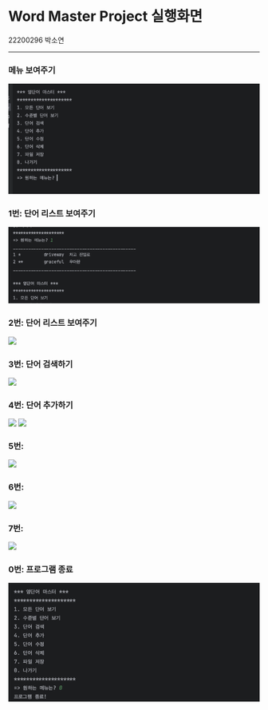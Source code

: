<h1>Word Master Project 실행화면</h1>
22200296 박소연
<hr/>
<h3>메뉴 보여주기</h3>
<img src="메뉴보기-22200296.png">
<h3>1번: 단어 리스트 보여주기</h3>
<img src="단어 리스트-22200296.png">
<h3>2번: 단어 리스트 보여주기</h3>
<img src="-22200296.png">
<h3>3번: 단어 검색하기</h3>
<img src="-22200296.png">
<h3>4번: 단어 추가하기</h3>
<img src="-22200296.png">
<img src="-22200296.png">
<h3>5번: </h3>
<img src="-22200296.png">
<h3>6번: </h3>
<img src="-22200296.png">
<h3>7번: </h3>
<img src="-22200296.png">
<h3>0번: 프로그램 종료</h3>
<img src="종료하기-22200296.png">

